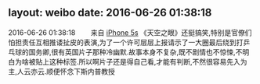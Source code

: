 layout: weibo
date: 2016-06-26 01:38:18
---
2016-06-26 01:38:18  &nbsp;&nbsp;&nbsp;&nbsp;&nbsp;&nbsp; 来自 <a href="sinaweibo://customweibosource" rel="nofollow">iPhone 5s</a>
《天空之眼》还挺搞笑,特别是官僚们怕担责任互相推诿扯皮的表演,为了一个许可层层上报请示了一大圈最后绕到打乒乓球的国务卿,很有英国片子那种冷幽默.故事本身不复杂,既不剧情也不惊悚,不明白为啥被贴上这种标签.所以啊片子还是得自己看,才能有判断,不然很容易先入为主,人云亦云.顺便怀念下斯内普教授 ​​​

